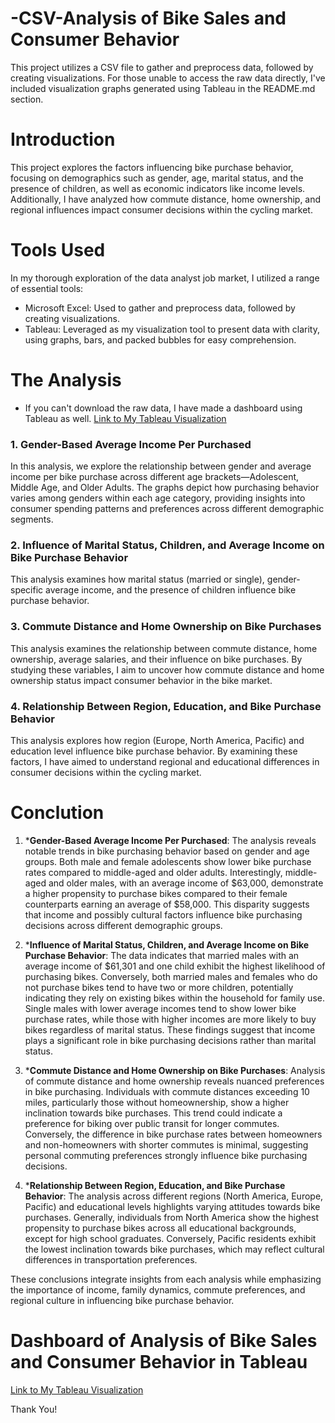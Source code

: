 # -CSV-Analysis of Bike Sales and Consumer Behavior
This project utilizes a CSV file to gather and preprocess data, followed by creating visualizations.
For those unable to access the raw data directly, I've included visualization graphs generated using Tableau in the README.md section.

# Introduction
This project explores the factors influencing bike purchase behavior, focusing on demographics such as gender, age, marital status, and the presence of children, as well as economic indicators like income levels. Additionally, I have analyzed how commute distance, home ownership, and regional influences impact consumer decisions within the cycling market. 

# Tools Used 
In my thorough exploration of the data analyst job market, I utilized a range of essential tools:

- Microsoft Excel: Used to gather and preprocess data, followed by creating visualizations.
- Tableau: Leveraged as my visualization tool to present data with clarity, using graphs, bars, and packed bubbles for easy comprehension.


# The Analysis 
- If you can't download the raw data, I have made a dashboard using Tableau as well.
[Link to My Tableau Visualization](https://public.tableau.com/app/profile/akemi.taira.vasquez/viz/AnalysisofBikeSalesandConsumerBehavior/Dashboard1)

### 1. Gender-Based Average Income Per Purchased
In this analysis, we explore the relationship between gender and average income per bike purchase across different age brackets—Adolescent, Middle Age, and Older Adults. 
The graphs depict how purchasing behavior varies among genders within each age category, providing insights into consumer spending patterns and preferences across different demographic segments. 

### 2. Influence of Marital Status, Children, and Average Income on Bike Purchase Behavior
This analysis examines how marital status (married or single), gender-specific average income, and the presence of children influence bike purchase behavior. 

### 3. Commute Distance and Home Ownership on Bike Purchases 
This analysis examines the relationship between commute distance, home ownership, average salaries, and their influence on bike purchases. By studying these variables, I aim to uncover how commute distance and home ownership status impact consumer behavior in the bike market. 

### 4. Relationship Between Region, Education, and Bike Purchase Behavior
This analysis explores how region (Europe, North America, Pacific) and education level influence bike purchase behavior. By examining these factors, I have aimed to understand regional and educational differences in consumer decisions within the cycling market. 

# Conclution
1. ***Gender-Based Average Income Per Purchased**:
The analysis reveals notable trends in bike purchasing behavior based on gender and age groups. Both male and female adolescents show lower bike purchase rates compared to middle-aged and older adults. Interestingly, middle-aged and older males, with an average income of $63,000, demonstrate a higher propensity to purchase bikes compared to their female counterparts earning an average of $58,000. This disparity suggests that income and possibly cultural factors influence bike purchasing decisions across different demographic groups.

2. ***Influence of Marital Status, Children, and Average Income on Bike Purchase Behavior**:
The data indicates that married males with an average income of $61,301 and one child exhibit the highest likelihood of purchasing bikes. Conversely, both married males and females who do not purchase bikes tend to have two or more children, potentially indicating they rely on existing bikes within the household for family use. Single males with lower average incomes tend to show lower bike purchase rates, while those with higher incomes are more likely to buy bikes regardless of marital status. These findings suggest that income plays a significant role in bike purchasing decisions rather than marital status.

3. ***Commute Distance and Home Ownership on Bike Purchases**:
Analysis of commute distance and home ownership reveals nuanced preferences in bike purchasing. Individuals with commute distances exceeding 10 miles, particularly those without homeownership, show a higher inclination towards bike purchases. This trend could indicate a preference for biking over public transit for longer commutes. Conversely, the difference in bike purchase rates between homeowners and non-homeowners with shorter commutes is minimal, suggesting personal commuting preferences strongly influence bike purchasing decisions.

4. ***Relationship Between Region, Education, and Bike Purchase Behavior**:
The analysis across different regions (North America, Europe, Pacific) and educational levels highlights varying attitudes towards bike purchases. Generally, individuals from North America show the highest propensity to purchase bikes across all educational backgrounds, except for high school graduates. Conversely, Pacific residents exhibit the lowest inclination towards bike purchases, which may reflect cultural differences in transportation preferences.

These conclusions integrate insights from each analysis while emphasizing the importance of income, family dynamics, commute preferences, and regional culture in influencing bike purchase behavior.

# Dashboard of Analysis of Bike Sales and Consumer Behavior in Tableau
[Link to My Tableau Visualization](https://public.tableau.com/app/profile/akemi.taira.vasquez/viz/AnalysisofBikeSalesandConsumerBehavior/Dashboard1)

Thank You!
